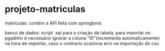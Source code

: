 # projeto-matriculas


matriculas: contém a API feita com springboot.

banco de dados: script .sql para a criação da tabela, para importar no pgadmin é necessário ignorar a coluna "ID"(incrementa automaticamente) na hora de importar, caso o contrario
ocasiona erro na importação do csv.
